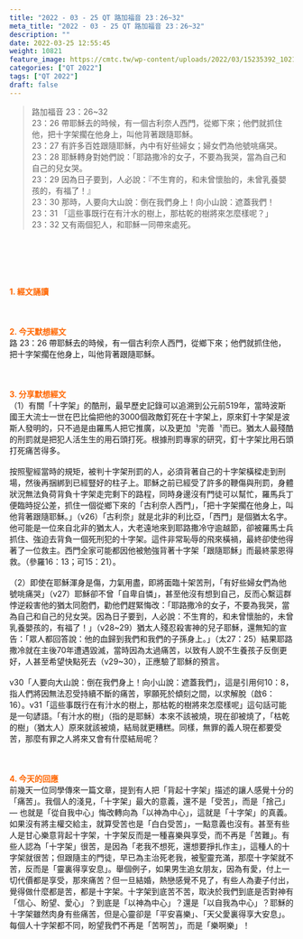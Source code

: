 ```yaml
---
title: "2022 - 03 - 25 QT 路加福音 23：26~32"
meta_title: "2022 - 03 - 25 QT 路加福音 23：26~32"
description: ""
date: 2022-03-25 12:55:45
weight: 10821
feature_image: https://cmtc.tw/wp-content/uploads/2022/03/15235392_10211799862337740_180693556567566654_o-1.webp
categories: ["QT 2022"]
tags: ["QT 2022"]
draft: false
---
```


<blockquote>路加福音 23：26~32<br />
23：26 帶耶穌去的時候，有一個古利奈人西門，從鄉下來；他們就抓住他，把十字架擱在他身上，叫他背著跟隨耶穌。<br />
23：27 有許多百姓跟隨耶穌，內中有好些婦女；婦女們為他號咷痛哭。<br />
23：28 耶穌轉身對她們說：「耶路撒冷的女子，不要為我哭，當為自己和自己的兒女哭。<br />
23：29 因為日子要到，人必說：『不生育的，和未曾懷胎的，未曾乳養嬰孩的，有福了！』<br />
23：30 那時，人要向大山說：倒在我們身上！向小山說：遮蓋我們！<br />
23：31 「這些事既行在有汁水的樹上，那枯乾的樹將來怎麼樣呢？」<br />
23：32 又有兩個犯人，和耶穌一同帶來處死。</blockquote><br />
&nbsp;<br />
<br />
&nbsp;<br />
<br />
<span style="color: #ff6600;"><strong>1. </strong><strong>經文誦讀</strong></span><br />
<br />
<span style="color: #ff6600;"><strong> </strong></span><br />
<br />
<span style="color: #ff6600;"><strong>2. 今天默想</strong><strong>經文<br />
</strong></span>路 23：26 帶耶穌去的時候，有一個古利奈人西門，從鄉下來；他們就抓住他，把十字架擱在他身上，叫他背著跟隨耶穌。<br />
<br />
&nbsp;<br />
<br />
<span style="color: #ff6600;"><strong>3. 分享默想經文<br />
</strong></span>（1）有關「十字架」的酷刑，最早歷史記錄可以追溯到公元前519年，當時波斯國王大流士一世在巴比倫把他的3000個政敵釘死在十字架上，原來釘十字架是波斯人發明的，只不過是由羅馬人把它推廣，以及更加〝完善〝而已。猶太人最殘酷的刑罰就是把犯人活生生的用石頭打死。根據刑罰專家的研究，釘十字架比用石頭打死痛苦得多。<br />
<br />
按照聖經當時的規矩，被判十字架刑罰的人，必須背著自己的十字架橫樑走到刑場，然後再捆綁到已經豎好的柱子上。耶穌之前已經受了許多的鞭傷與刑罰，身體狀況無法負荷背負十字架走完剩下的路程，同時身邊沒有門徒可以幫忙，羅馬兵丁便臨時捉公差，抓住一個從鄉下來的「古利奈人西門」，「把十字架擱在他身上，叫他背著跟隨耶穌。」（v26）「古利奈」就是北非的利比亞，「西門」是個猶太名字。他可能是一位來自北非的猶太人，大老遠地來到耶路撒冷守逾越節，卻被羅馬士兵抓住、強迫去背負一個死刑犯的十字架。這件非常恥辱的飛來橫禍，最終卻使他得著了一位救主。西門全家可能都因他被勉強背著十字架「跟隨耶穌」而最終蒙恩得救。（參羅16：13；可15：21）。<br />
<br />
（2）即使在耶穌渾身是傷，力氣用盡，即將面臨十架苦刑，「有好些婦女們為他號咷痛哭」（v27）耶穌卻不曾「自卑自憐」，甚至他沒有想到自己，反而心繫這群悖逆殺害他的猶太同胞們，勸他們趕緊悔改：「耶路撒冷的女子，不要為我哭，當為自己和自己的兒女哭。因為日子要到，人必說：不生育的，和未曾懷胎的，未曾乳養嬰孩的，有福了！」（v28~29）猶太人殘忍殺害神的兒子耶穌，還無知的宣告：「眾人都回答說：他的血歸到我們和我們的子孫身上。」（太27：25）結果耶路撒冷就在主後70年遭遇毀滅，當時因為太過痛苦，以致有人說不生養孩子反倒更好，人甚至希望快點死去（v29~30），正應驗了耶穌的預言。<br />
<br />
v30「人要向大山說：倒在我們身上！向小山說：遮蓋我們」，這是引用何10：8，指人們將因無法忍受持續不斷的痛苦，寧願死於傾刻之間，以求解脫（啟6：16）。v31「這些事既行在有汁水的樹上，那枯乾的樹將來怎麼樣呢」這句話可能是一句諺語。「有汁水的樹」（指的是耶穌）本來不該被燒，現在卻被燒了，「枯乾的樹」（猶太人）原來就該被燒，結局就更糟糕。同樣，無罪的義人現在都要受苦，那麼有罪之人將來又會有什麼結局呢？<br />
<br />
&nbsp;<br />
<br />
<span style="color: #ff6600;"><strong>4. 今天的回應<br />
</strong></span>前幾天一位同學傳來一篇文章，提到有人把「背起十字架」描述的讓人感覺十分的「痛苦」。我個人的淺見，「十字架」最大的意義，還不是「受苦」，而是「捨己」— 也就是「從自我中心」悔改轉向為「以神為中心」，這就是「十字架」的真義。如果沒有將主權交給主，就算受苦也是「白白受苦」，一點意義也沒有。甚至有些人是甘心樂意背起十字架，十字架反而是一種喜樂與享受，而不再是「苦難」。有些人認為「十字架」很苦，是因為「老我不想死，還想要掙扎作主」，這種人的十字架就很苦；但跟隨主的門徒，早已為主治死老我，被聖靈充滿，那麼十字架就不苦，反而是「靈裏得享安息」。舉個例子，如果男生追女朋友，因為有愛，付上一切代價都是享受，那來痛苦？但一旦結婚，熱戀感覺不見了，有些人為妻子付出，覺得做什麼都是苦，都是十字架。十字架到底苦不苦，取決於我們到底是否對神有「信心、盼望、愛心」？到底是「以神為中心」？還是「以自我為中心」？耶穌的十字架雖然肉身有些痛苦，但是心靈卻是「平安喜樂」、「天父愛裏得享大安息」。每個人十字架都不同，盼望我們不再是「苦啊苦」，而是「樂啊樂」！<br />
<br />
&nbsp;
        
